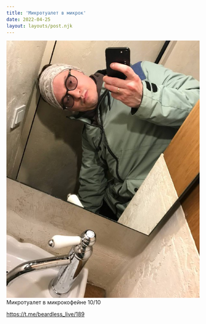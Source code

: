 ```yaml
---
title: 'Микротуалет в микрок'
date: 2022-04-25
layout: layouts/post.njk
---
```


![](/img/AgACAgIAAx0CVDWW-AADvWJmlhyywwZDcbgfxrdIU3foBtrqAAK1vDEbsEAwS3mBDhtSyhkHAQADAgADcwADJAQ.jpg
)
Микротуалет в микрокофейне 10/10

https://t.me/beardless_live/189